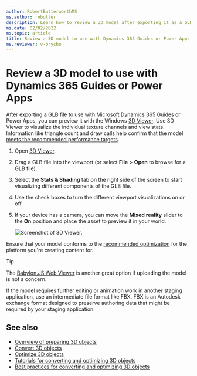 ```yaml
---
author: RobertButterworthMS
ms.author: robutter
description: Learn how to review a 3D model after exporting it as a GLB file to make sure it meets performance targets for Microsoft Dynamics 365 Guides or Power Apps.
ms.date: 02/02/2022
ms.topic: article
title: Review a 3D model to use with Dynamics 365 Guides or Power Apps
ms.reviewer: v-brycho
---
```


# Review a 3D model to use with Dynamics 365 Guides or Power Apps

After exporting a GLB file to use with Microsoft Dynamics 365 Guides or Power Apps, you can preview it with the Windows [3D Viewer](https://www.microsoft.com/p/3d-viewer/9nblggh42ths). Use 3D Viewer to visualize the individual texture channels and view stats. Information like triangle count and draw calls help confirm that the model [meets the recommended performance targets](optimize-models.md#performance-targets).

1. Open [3D Viewer](https://www.microsoft.com/p/3d-viewer/9nblggh42ths).

2. Drag a GLB file into the viewport (or select **File** > **Open** to browse for a GLB file).

3. Select the **Stats & Shading** tab on the right side of the screen to start visualizing different components of the GLB file.

4. Use the check boxes to turn the different viewport visualizations on or off.

5. If your device has a camera, you can move the **Mixed reality** slider to the **On** position and place the asset to preview it in your world.

    ![Screenshot of 3D Viewer.](media/review-3d-model.jpg "Screenshot of 3D Viewer")

Ensure that your model conforms to the [recommended optimization](optimize-models.md#performance-targets) for the platform you're creating content for.

> [!TIP]
> The [Babylon.JS Web Viewer](https://sandbox.babylonjs.com/) is another great option if uploading the model is not a concern.

If the model requires further editing or animation work in another staging application, use an intermediate file format like FBX. FBX is an
 Autodesk exchange format designed to preserve authoring data that might be required by your staging application.

## See also

- [Overview of preparing 3D objects](index.md)
- [Convert 3D objects](convert-models.md)
- [Optimize 3D objects](optimize-models.md)
- [Tutorials for converting and optimizing 3D objects](tutorials-overview.md)
- [Best practices for converting and optimizing 3D objects](best-practices.md)
